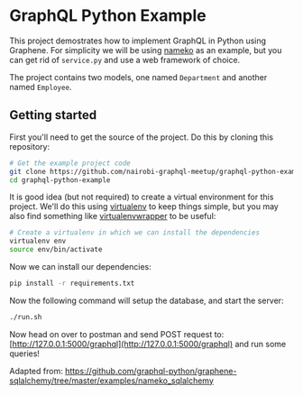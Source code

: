GraphQL Python Example
=======================

This project demostrates how to implement GraphQL in Python using Graphene.
For simplicity we will be using [nameko](https://github.com/nameko/nameko) as an example, but you can get rid of `service.py` and use a web framework of choice.

The project contains two models, one named `Department` and another
named `Employee`.

Getting started
---------------

First you'll need to get the source of the project. Do this by cloning
this repository:

```bash
# Get the example project code
git clone https://github.com/nairobi-graphql-meetup/graphql-python-example.git
cd graphql-python-example
```

It is good idea (but not required) to create a virtual environment
for this project. We'll do this using
[virtualenv](http://docs.python-guide.org/en/latest/dev/virtualenvs/)
to keep things simple,
but you may also find something like
[virtualenvwrapper](https://virtualenvwrapper.readthedocs.org/en/latest/)
to be useful:

```bash
# Create a virtualenv in which we can install the dependencies
virtualenv env
source env/bin/activate
```

Now we can install our dependencies:

```bash
pip install -r requirements.txt
```

Now the following command will setup the database, and start the server:

```bash
./run.sh

```

Now head on over to postman and send POST request to:
[http://127.0.0.1:5000/graphql](http://127.0.0.1:5000/graphql)
and run some queries!

Adapted from: https://github.com/graphql-python/graphene-sqlalchemy/tree/master/examples/nameko_sqlalchemy
